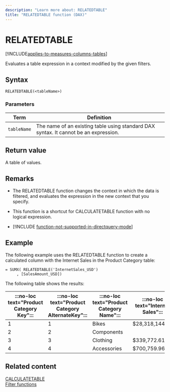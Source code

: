 ```yaml
---
description: "Learn more about: RELATEDTABLE"
title: "RELATEDTABLE function (DAX)"
---
```

# RELATEDTABLE

[!INCLUDE[applies-to-measures-columns-tables](includes/applies-to-measures-columns-tables.md)]

Evaluates a table expression in a context modified by the given filters.  
  
## Syntax  
  
```dax
RELATEDTABLE(<tableName>)  
```
  
### Parameters  
  
|Term|Definition|  
|--------|--------------|  
|`tableName`|The name of an existing table using standard DAX syntax. It cannot be an expression.|  
  
## Return value

A table of values.  
  
## Remarks

- The RELATEDTABLE function changes the context in which the data is filtered, and evaluates the expression in the new context that you specify.  
  
- This function is a shortcut for CALCULATETABLE function with no logical expression.  

- [!INCLUDE [function-not-supported-in-directquery-mode](includes/function-not-supported-in-directquery-mode.md)]

## Example

The following example uses the RELATEDTABLE function to create a calculated column with the Internet Sales in the Product Category table:  

```dax
= SUMX( RELATEDTABLE('InternetSales_USD')  
     , [SalesAmount_USD])  
```

The following table shows the results:  

|:::no-loc text="Product Category Key":::|:::no-loc text="Product Category AlternateKey":::|:::no-loc text="Product Category Name":::|:::no-loc text="Internet Sales":::|  
|-----|------|------|------|  
|1|1|Bikes|$28,318,144.65|  
|2|2|Components||  
|3|3|Clothing|$339,772.61|  
|4|4|Accessories|$700,759.96|  
  

  
## Related content

[CALCULATETABLE](calculatetable-function-dax.md)  
[Filter functions](filter-functions-dax.md)
